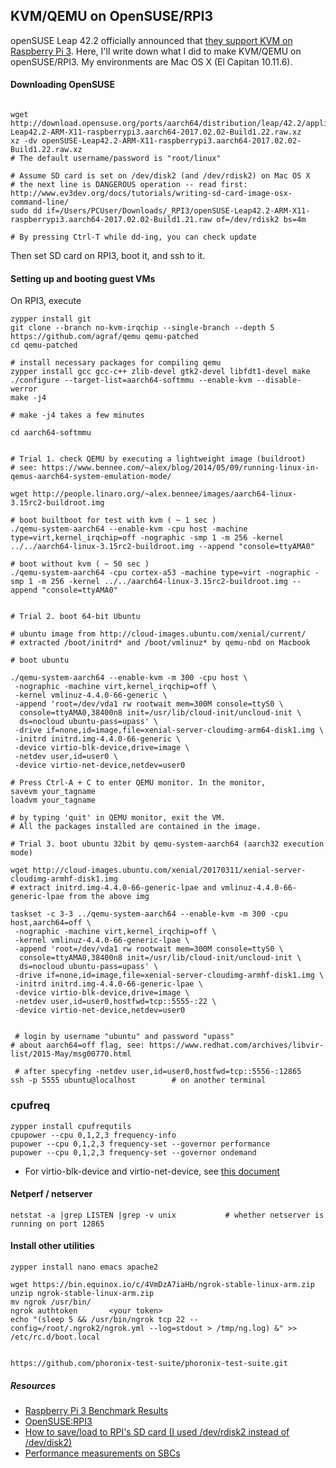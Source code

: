 
## KVM/QEMU on OpenSUSE/RPI3

openSUSE Leap 42.2 officially announced that [they support KVM on Raspberry Pi 3](https://news.opensuse.org/2016/12/05/opensuse-leap-42-2-gets-64-bit-raspberry-image/). Here, I'll write down what I did to make KVM/QEMU on openSUSE/RPI3. My environments are Mac OS X (El Capitan 10.11.6).

#### Downloading OpenSUSE

```

wget http://download.opensuse.org/ports/aarch64/distribution/leap/42.2/appliances/openSUSE-Leap42.2-ARM-X11-raspberrypi3.aarch64-2017.02.02-Build1.22.raw.xz
xz -dv openSUSE-Leap42.2-ARM-X11-raspberrypi3.aarch64-2017.02.02-Build1.22.raw.xz
# The default username/password is "root/linux"

# Assume SD card is set on /dev/disk2 (and /dev/rdisk2) on Mac OS X
# the next line is DANGEROUS operation -- read first: http://www.ev3dev.org/docs/tutorials/writing-sd-card-image-osx-command-line/
sudo dd if=/Users/PCUser/Downloads/_RPI3/openSUSE-Leap42.2-ARM-X11-raspberrypi3.aarch64-2017.02.02-Build1.21.raw of=/dev/rdisk2 bs=4m

# By pressing Ctrl-T while dd-ing, you can check update

```

Then set SD card on RPI3, boot it, and ssh to it.

#### Setting up and booting guest VMs

On RPI3, execute

```
zypper install git
git clone --branch no-kvm-irqchip --single-branch --depth 5 https://github.com/agraf/qemu qemu-patched
cd qemu-patched

# install necessary packages for compiling qemu
zypper install gcc gcc-c++ zlib-devel gtk2-devel libfdt1-devel make
./configure --target-list=aarch64-softmmu --enable-kvm --disable-werror
make -j4

# make -j4 takes a few minutes

cd aarch64-softmmu


# Trial 1. check QEMU by executing a lightweight image (buildroot)
# see: https://www.bennee.com/~alex/blog/2014/05/09/running-linux-in-qemus-aarch64-system-emulation-mode/

wget http://people.linaro.org/~alex.bennee/images/aarch64-linux-3.15rc2-buildroot.img

# boot builtboot for test with kvm ( ~ 1 sec )
./qemu-system-aarch64 --enable-kvm -cpu host -machine type=virt,kernel_irqchip=off -nographic -smp 1 -m 256 -kernel ../../aarch64-linux-3.15rc2-buildroot.img --append "console=ttyAMA0"

# boot without kvm ( ~ 50 sec )
./qemu-system-aarch64 -cpu cortex-a53 -machine type=virt -nographic -smp 1 -m 256 -kernel ../../aarch64-linux-3.15rc2-buildroot.img --append "console=ttyAMA0"


# Trial 2. boot 64-bit Ubuntu

# ubuntu image from http://cloud-images.ubuntu.com/xenial/current/
# extracted /boot/initrd* and /boot/vmlinuz* by qemu-nbd on Macbook

# boot ubuntu

./qemu-system-aarch64 --enable-kvm -m 300 -cpu host \
 -nographic -machine virt,kernel_irqchip=off \
 -kernel vmlinuz-4.4.0-66-generic \
 -append 'root=/dev/vda1 rw rootwait mem=300M console=ttyS0 \
  console=ttyAMA0,38400n8 init=/usr/lib/cloud-init/uncloud-init \
  ds=nocloud ubuntu-pass=upass' \
 -drive if=none,id=image,file=xenial-server-cloudimg-arm64-disk1.img \
 -initrd initrd.img-4.4.0-66-generic \
 -device virtio-blk-device,drive=image \
 -netdev user,id=user0 \
 -device virtio-net-device,netdev=user0

# Press Ctrl-A + C to enter QEMU monitor. In the monitor,
savevm your_tagname
loadvm your_tagname

# by typing 'quit' in QEMU monitor, exit the VM.
# All the packages installed are contained in the image.

# Trial 3. boot ubuntu 32bit by qemu-system-aarch64 (aarch32 execution mode)

wget http://cloud-images.ubuntu.com/xenial/20170311/xenial-server-cloudimg-armhf-disk1.img
# extract initrd.img-4.4.0-66-generic-lpae and vmlinuz-4.4.0-66-generic-lpae from the above img

taskset -c 3-3 ../qemu-system-aarch64 --enable-kvm -m 300 -cpu host,aarch64=off \
 -nographic -machine virt,kernel_irqchip=off \
 -kernel vmlinuz-4.4.0-66-generic-lpae \
 -append 'root=/dev/vda1 rw rootwait mem=300M console=ttyS0 \
  console=ttyAMA0,38400n8 init=/usr/lib/cloud-init/uncloud-init \
  ds=nocloud ubuntu-pass=upass' \
 -drive if=none,id=image,file=xenial-server-cloudimg-armhf-disk1.img \
 -initrd initrd.img-4.4.0-66-generic-lpae \
 -device virtio-blk-device,drive=image \
 -netdev user,id=user0,hostfwd=tcp::5555-:22 \
 -device virtio-net-device,netdev=user0


 # login by username "ubuntu" and password "upass"
# about aarch64=off flag, see: https://www.redhat.com/archives/libvir-list/2015-May/msg00770.html

 # after specyfing -netdev user,id=user0,hostfwd=tcp::5556-:12865 
ssh -p 5555 ubuntu@localhost        # on another terminal

```

### cpufreq

```
zypper install cpufrequtils
cpupower --cpu 0,1,2,3 frequency-info
pupower --cpu 0,1,2,3 frequency-set --governor performance
pupower --cpu 0,1,2,3 frequency-set --governor ondemand
```

+ For virtio-blk-device and virtio-net-device, see [this document](https://wiki.linaro.org/PeterMaydell/KVM/HowTo/KVMGuestSetup)

#### Netperf / netserver

```
netstat -a |grep LISTEN |grep -v unix           # whether netserver is running on port 12865
```

#### Install other utilities

```
zypper install nano emacs apache2

wget https://bin.equinox.io/c/4VmDzA7iaHb/ngrok-stable-linux-arm.zip
unzip ngrok-stable-linux-arm.zip
mv ngrok /usr/bin/
ngrok authtoken       <your token>
echo "(sleep 5 && /usr/bin/ngrok tcp 22 --config=/root/.ngrok2/ngrok.yml --log=stdout > /tmp/ng.log) &" >> /etc/rc.d/boot.local


https://github.com/phoronix-test-suite/phoronix-test-suite.git
```

##### Resources

+ [Raspberry Pi 3 Benchmark Results](https://openbenchmarking.org/result/1603058-GA-RASPBERRY01)
+ [OpenSUSE:RPI3](https://en.opensuse.org/HCL:Raspberry_Pi3)
+ [How to save/load to RPI's SD card (I used /dev/rdisk2 instead of /dev/disk2)](https://computers.tutsplus.com/articles/how-to-clone-raspberry-pi-sd-cards-using-the-command-line-in-os-x--mac-59911)
+ [Performance measurements on SBCs](https://learn.sparkfun.com/tutorials/single-board-computer-benchmarks/the-tests)